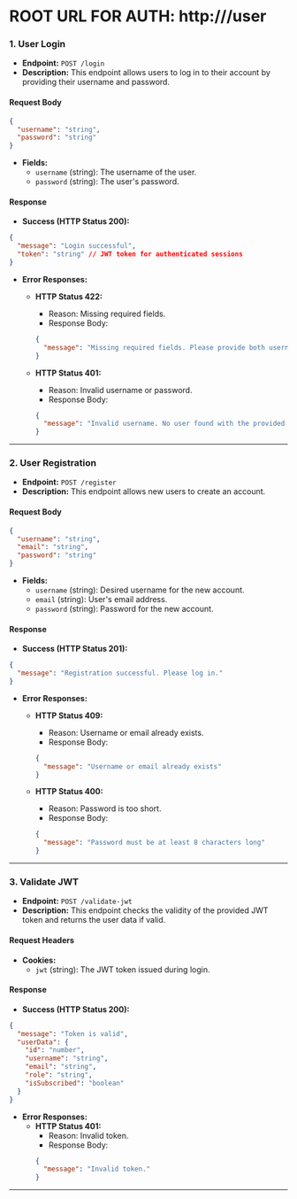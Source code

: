 # ROOT URL FOR AUTH: http://<your-api-url>/user

### 1. User Login

- **Endpoint:** `POST /login`
- **Description:** This endpoint allows users to log in to their account by providing their username and password.

#### Request Body

```json
{
  "username": "string",
  "password": "string"
}
```

- **Fields:**
  - `username` (string): The username of the user.
  - `password` (string): The user's password.

#### Response

- **Success (HTTP Status 200):**

```json
{
  "message": "Login successful",
  "token": "string" // JWT token for authenticated sessions
}
```

- **Error Responses:**
  - **HTTP Status 422:**
    - Reason: Missing required fields.
    - Response Body:
    ```json
    {
      "message": "Missing required fields. Please provide both username and password to proceed."
    }
    ```

  - **HTTP Status 401:**
    - Reason: Invalid username or password.
    - Response Body:
    ```json
    {
      "message": "Invalid username. No user found with the provided username."
    }
    ```

---

### 2. User Registration

- **Endpoint:** `POST /register`
- **Description:** This endpoint allows new users to create an account.

#### Request Body

```json
{
  "username": "string",
  "email": "string",
  "password": "string"
}
```

- **Fields:**
  - `username` (string): Desired username for the new account.
  - `email` (string): User's email address.
  - `password` (string): Password for the new account.

#### Response

- **Success (HTTP Status 201):**

```json
{
  "message": "Registration successful. Please log in."
}
```

- **Error Responses:**
  - **HTTP Status 409:**
    - Reason: Username or email already exists.
    - Response Body:
    ```json
    {
      "message": "Username or email already exists"
    }
    ```

  - **HTTP Status 400:**
    - Reason: Password is too short.
    - Response Body:
    ```json
    {
      "message": "Password must be at least 8 characters long"
    }
    ```

---

### 3. Validate JWT

- **Endpoint:** `POST /validate-jwt`
- **Description:** This endpoint checks the validity of the provided JWT token and returns the user data if valid.

#### Request Headers

- **Cookies:**
  - `jwt` (string): The JWT token issued during login.

#### Response

- **Success (HTTP Status 200):**

```json
{
  "message": "Token is valid",
  "userData": {
    "id": "number",
    "username": "string",
    "email": "string",
    "role": "string",
    "isSubscribed": "boolean"
  }
}
```

- **Error Responses:**
  - **HTTP Status 401:**
    - Reason: Invalid token.
    - Response Body:
    ```json
    {
      "message": "Invalid token."
    }
    ```

---

